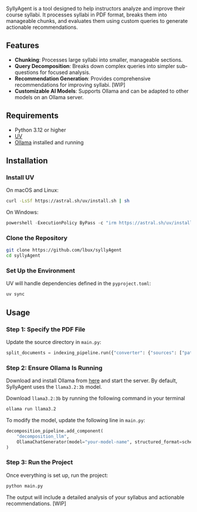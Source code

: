 SyllyAgent is a tool designed to help instructors analyze and improve their course syllabi. It processes syllabi in PDF format, breaks them into manageable chunks, and evaluates them using custom queries to generate actionable recommendations.

## Features
- **Chunking**: Processes large syllabi into smaller, manageable sections.
- **Query Decomposition**: Breaks down complex queries into simpler sub-questions for focused analysis.
- **Recommendation Generation**: Provides comprehensive recommendations for improving syllabi. [WIP]
- **Customizable AI Models**: Supports Ollama and can be adapted to other models on an Ollama server.

## Requirements
- Python 3.12 or higher
- [UV](https://astral.sh/uv)
- [Ollama](https://ollama.com/download) installed and running

## Installation

### Install UV
On macOS and Linux:
```bash
curl -LsSf https://astral.sh/uv/install.sh | sh
```

On Windows:
```powershell
powershell -ExecutionPolicy ByPass -c "irm https://astral.sh/uv/install.ps1 | iex"
```

### Clone the Repository
```bash
git clone https://github.com/lbux/syllyAgent
cd syllyAgent
```

### Set Up the Environment
UV will handle dependencies defined in the `pyproject.toml`:
```bash
uv sync
```

## Usage

### Step 1: Specify the PDF File
Update the source directory in `main.py`:
```python
split_documents = indexing_pipeline.run({"converter": {"sources": ["path/to/your/syllabus.pdf"]}})
```

### Step 2: Ensure Ollama Is Running
Download and install Ollama from [here](https://ollama.com/download) and start the server. By default, SyllyAgent uses the `llama3.2:3b` model.

Download `llama3.2:3b` by running the following command in your terminal
```bash
ollama run llama3.2
```

To modify the model, update the following line in `main.py`:
```python
decomposition_pipeline.add_component(
    "decomposition_llm",
    OllamaChatGenerator(model="your-model-name", structured_format=schema_json),
)
```

### Step 3: Run the Project
Once everything is set up, run the project:
```bash
python main.py
```

The output will include a detailed analysis of your syllabus and actionable recommendations. [WIP]
